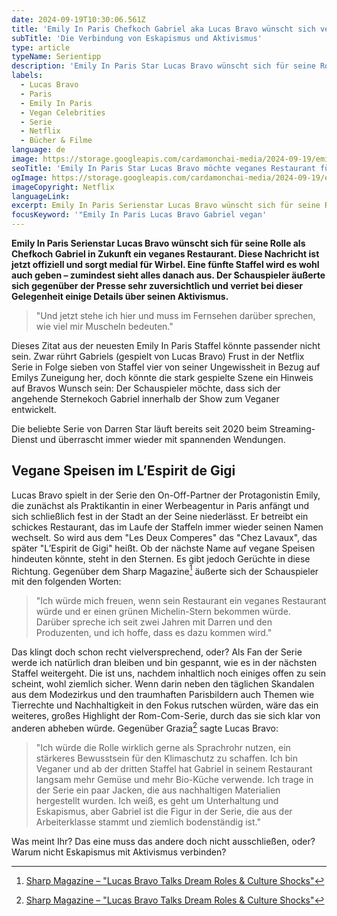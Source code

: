 ```yaml
---
date: 2024-09-19T10:30:06.561Z
title: 'Emily In Paris Chefkoch Gabriel aka Lucas Bravo wünscht sich veganes Restaurant'
subTitle: 'Die Verbindung von Eskapismus und Aktivismus'
type: article
typeName: Serientipp
description: 'Emily In Paris Star Lucas Bravo wünscht sich für seine Rolle, den Chefkoch Gabriel ein veganes Restaurant. Holt Euch hier alle Details zum heißen Juice!'
labels:
  - Lucas Bravo
  - Paris
  - Emily In Paris
  - Vegan Celebrities
  - Serie
  - Netflix
  - Bücher & Filme
language: de
image: https://storage.googleapis.com/cardamonchai-media/2024-09-19/emily-in-paris-gabriel-lucas-bravo-soundsvegan-com-jpg-imagine-e8d8c8_897b68_1024_768/640.webp
seoTitle: 'Emily In Paris Star Lucas Bravo möchte veganes Restaurant für seine Rolle, den Chefkoch Gabriel'
ogImage: https://storage.googleapis.com/cardamonchai-media/2024-09-19/emily-in-paris-gabriel-lucas-bravo-soundsvegan-com-og-jpg-imagine-e8d8c8_9b8a78_1200_628/640.webp
imageCopyright: Netflix
languageLink:
excerpt: Emily In Paris Serienstar Lucas Bravo wünscht sich für seine Rolle als Chefkoch Gabriel in Zukunft ein veganes Restaurant. Diese Nachricht ist jetzt offiziell und sorgt medial für Wirbel. Eine fünfte Staffel wird es wohl auch geben – zumindest sieht alles danach aus. Der Schauspieler äußerte sich gegenüber der Presse sehr zuversichtlich und verriet bei dieser Gelegenheit einige Details über seinen Aktivismus.
focusKeyword: '"Emily In Paris Lucas Bravo Gabriel vegan'
---
```


**Emily In Paris Serienstar Lucas Bravo wünscht sich für seine Rolle als Chefkoch Gabriel in Zukunft ein veganes Restaurant. Diese Nachricht ist jetzt offiziell und sorgt medial für Wirbel. Eine fünfte Staffel wird es wohl auch geben – zumindest sieht alles danach aus. Der Schauspieler äußerte sich gegenüber der Presse sehr zuversichtlich und verriet bei dieser Gelegenheit einige Details über seinen Aktivismus.**

> "Und jetzt stehe ich hier und muss im Fernsehen darüber sprechen, wie viel mir Muscheln bedeuten."

Dieses Zitat aus der neuesten Emily In Paris Staffel könnte passender nicht sein. Zwar rührt Gabriels (gespielt von Lucas Bravo) Frust in der Netflix Serie in Folge sieben von Staffel vier von seiner Ungewissheit in Bezug auf Emilys Zuneigung her, doch könnte die stark gespielte Szene ein Hinweis auf Bravos Wunsch sein: Der Schauspieler möchte, dass sich der angehende Sternekoch Gabriel innerhalb der Show zum Veganer entwickelt.

Die beliebte Serie von Darren Star läuft bereits seit 2020 beim Streaming-Dienst und überrascht immer wieder mit spannenden Wendungen.

## Vegane Speisen im L’Espirit de Gigi

Lucas Bravo spielt in der Serie den On-Off-Partner der Protagonistin Emily, die zunächst als Praktikantin in einer Werbeagentur in Paris anfängt und sich schließlich fest in der Stadt an der Seine niederlässt. Er betreibt ein schickes Restaurant, das im Laufe der Staffeln immer wieder seinen Namen wechselt. So wird aus dem "Les Deux Comperes" das "Chez Lavaux", das später "L’Espirit de Gigi" heißt. Ob der nächste Name auf vegane Speisen hindeuten könnte, steht in den Sternen. Es gibt jedoch Gerüchte in diese Richtung. Gegenüber dem Sharp Magazine[^1] äußerte sich der Schauspieler mit den folgenden Worten:

> "Ich würde mich freuen, wenn sein Restaurant ein veganes Restaurant würde und er einen grünen Michelin-Stern bekommen würde. Darüber spreche ich seit zwei Jahren mit Darren und den Produzenten, und ich hoffe, dass es dazu kommen wird."

Das klingt doch schon recht vielversprechend, oder? Als Fan der Serie werde ich natürlich dran bleiben und bin gespannt, wie es in der nächsten Staffel weitergeht. Die ist uns, nachdem inhaltlich noch einiges offen zu sein scheint, wohl ziemlich sicher. Wenn darin neben den täglichen Skandalen aus dem Modezirkus und den traumhaften Parisbildern auch Themen wie Tierrechte und Nachhaltigkeit in den Fokus rutschen würden, wäre das ein weiteres, großes Highlight der Rom-Com-Serie, durch das sie sich klar von anderen abheben würde. Gegenüber Grazia[^1] sagte Lucas Bravo:

> "Ich würde die Rolle wirklich gerne als Sprachrohr nutzen, ein stärkeres Bewusstsein für den Klimaschutz zu schaffen. Ich bin Veganer und ab der dritten Staffel hat Gabriel in seinem Restaurant langsam mehr Gemüse und mehr Bio-Küche verwende. Ich trage in der Serie ein paar Jacken, die aus nachhaltigen Materialien hergestellt wurden. Ich weiß, es geht um Unterhaltung und Eskapismus, aber Gabriel ist die Figur in der Serie, die aus der Arbeiterklasse stammt und ziemlich bodenständig ist."

Was meint Ihr? Das eine muss das andere doch nicht ausschließen, oder? Warum nicht Eskapismus mit Aktivismus verbinden?

[^1]: [Sharp Magazine – "Lucas Bravo Talks Dream Roles & Culture Shocks"](https://sharpmagazine.com/2024/08/23/emily-in-paris-lucas-bravo-interview-2024/)
[^2]: [Grazia – "Lucas Bravo Is Even More Than What Meets the Eye"](https://graziamagazine.com/us/articles/lucas-bravo-stars-in-persol-campaign/)
